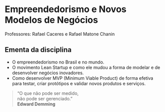 # Empreendedorismo e Novos Modelos de Negócios

Professores: Rafael Caceres e Rafael Matone Chanin

## Ementa da disciplina

- O empreendedorismo no Brasil e no mundo.
- O movimento Lean Startup e como ele mudou a forma de modelar e de desenvolver negócios inovadores.
- Como desenvolver MVP (Minimum Viable Product) de forma efetiva para testar, criar protótipos e validar novos produtos e serviços.

> “O que não pode ser medido,  
> não pode ser gerenciado.”  
> **Edward Demming**
